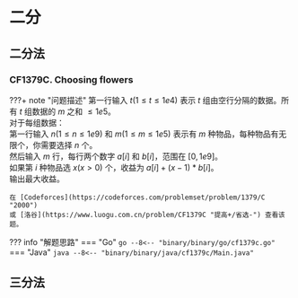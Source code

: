 # 二分

## 二分法

### CF1379C. Choosing flowers

???+ note "问题描述"
    第一行输入 $t(1≤t≤1e4)$ 表示 $t$ 组由空行分隔的数据。所有 $t$ 组数据的 $m$ 之和 $≤1e5$。<br>
    对于每组数据：<br>
    第一行输入 $n(1≤n≤1e9)$ 和 $m(1≤m≤1e5)$ 表示有 $m$ 种物品，每种物品有无限个，你需要选择 $n$ 个。<br>
    然后输入 $m$ 行，每行两个数字 $a[i]$ 和 $b[i]$，范围在 $[0,1e9]$。<br>
    如果第 $i$ 种物品选 $x(x>0)$ 个，收益为 $a[i]+(x-1)*b[i]$。<br>
    输出最大收益。
    
    在 [Codeforces](https://codeforces.com/problemset/problem/1379/C "2000")
    或 [洛谷](https://www.luogu.com.cn/problem/CF1379C "提高+/省选-") 查看该题。

??? info "解题思路"
    === "Go"
        ```go
        --8<-- "binary/binary/go/cf1379c.go"
        ```
    === "Java"
        ```java
        --8<-- "binary/binary/java/cf1379c/Main.java"
        ```

## 三分法
